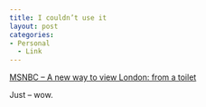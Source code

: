 ```yaml
---
title: I couldn’t use it
layout: post
categories:
- Personal
  - Link
---
```

[MSNBC – A new way to view London: from a toilet][1]

Just – wow.

 [1]: http://www.msnbc.msn.com/id/4326340/ "MSNBC - A new way to view London: from a toilet"